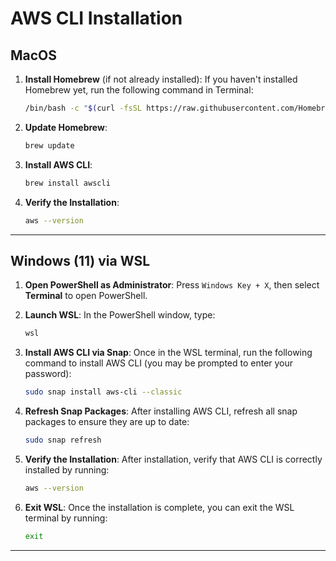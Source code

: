 # AWS CLI Installation

## MacOS

1. **Install Homebrew** (if not already installed):
   If you haven't installed Homebrew yet, run the following command in Terminal:

   ```bash
   /bin/bash -c "$(curl -fsSL https://raw.githubusercontent.com/Homebrew/install/HEAD/install.sh)"
   ```

2. **Update Homebrew**:

   ```bash
   brew update
   ```

3. **Install AWS CLI**:

   ```bash
   brew install awscli
   ```

4. **Verify the Installation**:
   ```bash
   aws --version
   ```

---

## Windows (11) via WSL

1. **Open PowerShell as Administrator**:
   Press `Windows Key + X`, then select **Terminal** to open PowerShell.

2. **Launch WSL**:
   In the PowerShell window, type:

   ```powershell
   wsl
   ```

3. **Install AWS CLI via Snap**:
   Once in the WSL terminal, run the following command to install AWS CLI (you may be prompted to enter your password):

   ```bash
   sudo snap install aws-cli --classic
   ```

4. **Refresh Snap Packages**:
   After installing AWS CLI, refresh all snap packages to ensure they are up to date:

   ```bash
   sudo snap refresh
   ```

5. **Verify the Installation**:
   After installation, verify that AWS CLI is correctly installed by running:

   ```bash
   aws --version
   ```

6. **Exit WSL**:
   Once the installation is complete, you can exit the WSL terminal by running:

   ```bash
   exit
   ```

---
